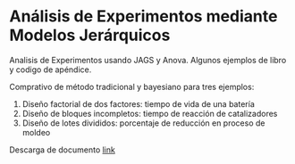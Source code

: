 # Análisis de Experimentos mediante Modelos Jerárquicos

Analisis de Experimentos usando JAGS y Anova. Algunos ejemplos de libro y codigo de apéndice.

Comprativo de método tradicional y bayesiano para tres ejemplos:

1. Diseño factorial de dos factores: tiempo de vida de una batería
2. Diseño de bloques incompletos: tiempo de reacción de catalizadores
3. Diseño de lotes divididos: porcentaje de reducción en proceso de moldeo

Descarga de documento [link](https://drive.google.com/file/d/1k-lQcPxzs3Jp1WEy8QCcpjflj2ECBhGs/view?usp=sharing)
